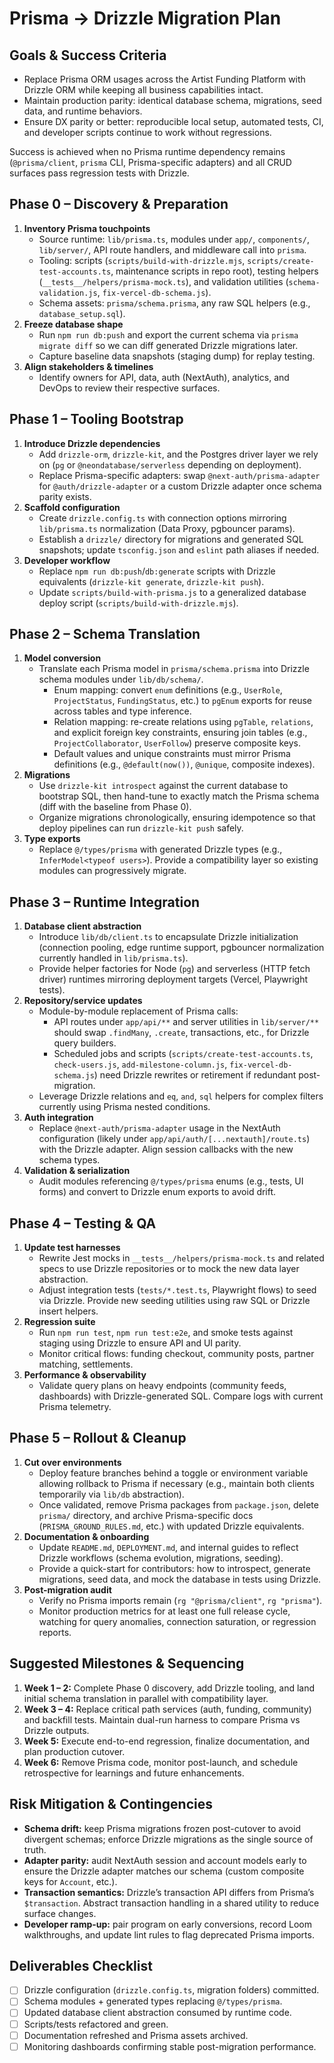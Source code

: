 # Prisma → Drizzle Migration Plan

## Goals & Success Criteria
- Replace Prisma ORM usages across the Artist Funding Platform with Drizzle ORM while keeping all business capabilities intact.
- Maintain production parity: identical database schema, migrations, seed data, and runtime behaviors.
- Ensure DX parity or better: reproducible local setup, automated tests, CI, and developer scripts continue to work without regressions.

Success is achieved when no Prisma runtime dependency remains (`@prisma/client`, `prisma` CLI, Prisma-specific adapters) and all CRUD surfaces pass regression tests with Drizzle.

## Phase 0 – Discovery & Preparation
1. **Inventory Prisma touchpoints**
   - Source runtime: `lib/prisma.ts`, modules under `app/`, `components/`, `lib/server/`, API route handlers, and middleware call into `prisma`.
   - Tooling: scripts (`scripts/build-with-drizzle.mjs`, `scripts/create-test-accounts.ts`, maintenance scripts in repo root), testing helpers (`__tests__/helpers/prisma-mock.ts`), and validation utilities (`schema-validation.js`, `fix-vercel-db-schema.js`).
   - Schema assets: `prisma/schema.prisma`, any raw SQL helpers (e.g., `database_setup.sql`).
2. **Freeze database shape**
   - Run `npm run db:push` and export the current schema via `prisma migrate diff` so we can diff generated Drizzle migrations later.
   - Capture baseline data snapshots (staging dump) for replay testing.
3. **Align stakeholders & timelines**
   - Identify owners for API, data, auth (NextAuth), analytics, and DevOps to review their respective surfaces.

## Phase 1 – Tooling Bootstrap
1. **Introduce Drizzle dependencies**
   - Add `drizzle-orm`, `drizzle-kit`, and the Postgres driver layer we rely on (`pg` or `@neondatabase/serverless` depending on deployment).
   - Replace Prisma-specific adapters: swap `@next-auth/prisma-adapter` for `@auth/drizzle-adapter` or a custom Drizzle adapter once schema parity exists.
2. **Scaffold configuration**
   - Create `drizzle.config.ts` with connection options mirroring `lib/prisma.ts` normalization (Data Proxy, pgbouncer params).
   - Establish a `drizzle/` directory for migrations and generated SQL snapshots; update `tsconfig.json` and `eslint` path aliases if needed.
3. **Developer workflow**
   - Replace `npm run db:push`/`db:generate` scripts with Drizzle equivalents (`drizzle-kit generate`, `drizzle-kit push`).
   - Update `scripts/build-with-prisma.js` to a generalized database deploy script (`scripts/build-with-drizzle.mjs`).

## Phase 2 – Schema Translation
1. **Model conversion**
   - Translate each Prisma model in `prisma/schema.prisma` into Drizzle schema modules under `lib/db/schema/`.
     - Enum mapping: convert `enum` definitions (e.g., `UserRole`, `ProjectStatus`, `FundingStatus`, etc.) to `pgEnum` exports for reuse across tables and type inference.
     - Relation mapping: re-create relations using `pgTable`, `relations`, and explicit foreign key constraints, ensuring join tables (e.g., `ProjectCollaborator`, `UserFollow`) preserve composite keys.
     - Default values and unique constraints must mirror Prisma definitions (e.g., `@default(now())`, `@unique`, composite indexes).
2. **Migrations**
   - Use `drizzle-kit introspect` against the current database to bootstrap SQL, then hand-tune to exactly match the Prisma schema (diff with the baseline from Phase 0).
   - Organize migrations chronologically, ensuring idempotence so that deploy pipelines can run `drizzle-kit push` safely.
3. **Type exports**
   - Replace `@/types/prisma` with generated Drizzle types (e.g., `InferModel<typeof users>`). Provide a compatibility layer so existing modules can progressively migrate.

## Phase 3 – Runtime Integration
1. **Database client abstraction**
   - Introduce `lib/db/client.ts` to encapsulate Drizzle initialization (connection pooling, edge runtime support, pgbouncer normalization currently handled in `lib/prisma.ts`).
   - Provide helper factories for Node (`pg`) and serverless (HTTP fetch driver) runtimes mirroring deployment targets (Vercel, Playwright tests).
2. **Repository/service updates**
   - Module-by-module replacement of Prisma calls:
     - API routes under `app/api/**` and server utilities in `lib/server/**` should swap `.findMany`, `.create`, transactions, etc., for Drizzle query builders.
     - Scheduled jobs and scripts (`scripts/create-test-accounts.ts`, `check-users.js`, `add-milestone-column.js`, `fix-vercel-db-schema.js`) need Drizzle rewrites or retirement if redundant post-migration.
   - Leverage Drizzle relations and `eq`, `and`, `sql` helpers for complex filters currently using Prisma nested conditions.
3. **Auth integration**
   - Replace `@next-auth/prisma-adapter` usage in the NextAuth configuration (likely under `app/api/auth/[...nextauth]/route.ts`) with the Drizzle adapter. Align session callbacks with the new schema types.
4. **Validation & serialization**
   - Audit modules referencing `@/types/prisma` enums (e.g., tests, UI forms) and convert to Drizzle enum exports to avoid drift.

## Phase 4 – Testing & QA
1. **Update test harnesses**
   - Rewrite Jest mocks in `__tests__/helpers/prisma-mock.ts` and related specs to use Drizzle repositories or to mock the new data layer abstraction.
   - Adjust integration tests (`tests/*.test.ts`, Playwright flows) to seed via Drizzle. Provide new seeding utilities using raw SQL or Drizzle insert helpers.
2. **Regression suite**
   - Run `npm run test`, `npm run test:e2e`, and smoke tests against staging using Drizzle to ensure API and UI parity.
   - Monitor critical flows: funding checkout, community posts, partner matching, settlements.
3. **Performance & observability**
   - Validate query plans on heavy endpoints (community feeds, dashboards) with Drizzle-generated SQL. Compare logs with current Prisma telemetry.

## Phase 5 – Rollout & Cleanup
1. **Cut over environments**
   - Deploy feature branches behind a toggle or environment variable allowing rollback to Prisma if necessary (e.g., maintain both clients temporarily via `lib/db` abstraction).
   - Once validated, remove Prisma packages from `package.json`, delete `prisma/` directory, and archive Prisma-specific docs (`PRISMA_GROUND_RULES.md`, etc.) with updated Drizzle equivalents.
2. **Documentation & onboarding**
   - Update `README.md`, `DEPLOYMENT.md`, and internal guides to reflect Drizzle workflows (schema evolution, migrations, seeding).
   - Provide a quick-start for contributors: how to introspect, generate migrations, seed data, and mock the database in tests using Drizzle.
3. **Post-migration audit**
   - Verify no Prisma imports remain (`rg "@prisma/client"`, `rg "prisma"`).
   - Monitor production metrics for at least one full release cycle, watching for query anomalies, connection saturation, or regression reports.

## Suggested Milestones & Sequencing
1. **Week 1 – 2:** Complete Phase 0 discovery, add Drizzle tooling, and land initial schema translation in parallel with compatibility layer.
2. **Week 3 – 4:** Replace critical path services (auth, funding, community) and backfill tests. Maintain dual-run harness to compare Prisma vs Drizzle outputs.
3. **Week 5:** Execute end-to-end regression, finalize documentation, and plan production cutover.
4. **Week 6:** Remove Prisma code, monitor post-launch, and schedule retrospective for learnings and future enhancements.

## Risk Mitigation & Contingencies
- **Schema drift:** keep Prisma migrations frozen post-cutover to avoid divergent schemas; enforce Drizzle migrations as the single source of truth.
- **Adapter parity:** audit NextAuth session and account models early to ensure the Drizzle adapter matches our schema (custom composite keys for `Account`, etc.).
- **Transaction semantics:** Drizzle’s transaction API differs from Prisma’s `$transaction`. Abstract transaction handling in a shared utility to reduce surface changes.
- **Developer ramp-up:** pair program on early conversions, record Loom walkthroughs, and update lint rules to flag deprecated Prisma imports.

## Deliverables Checklist
- [ ] Drizzle configuration (`drizzle.config.ts`, migration folders) committed.
- [ ] Schema modules + generated types replacing `@/types/prisma`.
- [ ] Updated database client abstraction consumed by runtime code.
- [ ] Scripts/tests refactored and green.
- [ ] Documentation refreshed and Prisma assets archived.
- [ ] Monitoring dashboards confirming stable post-migration performance.
